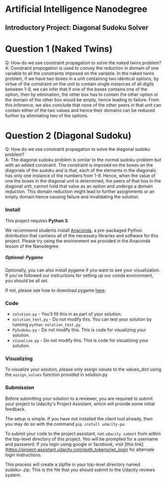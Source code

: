 # Artificial Intelligence Nanodegree
## Introductory Project: Diagonal Sudoku Solver

# Question 1 (Naked Twins)
Q: How do we use constraint propagation to solve the naked twins problem?  
A: Constraint propogation is used to convey the reduction in domain of one variable to all the constraints imposed on the variable. In the naked twins problem, if we have two boxes in a unit containing two identical options, by virtue of the constraint on the unit to contain single instances of all digits between 1-9, we can infer that if one of the boxes contains one of the option, then by elimination, the other box has to contain the other option or the domain of the other box would be empty, hence leading to failure. From this inference, we also conclude that none of the other peers in that unit can contain either of the two values and hence their domains can be reduced further by eliminating two of the options. 

# Question 2 (Diagonal Sudoku)
Q: How do we use constraint propagation to solve the diagonal sudoku problem?  
A: The diagonal sudoku problem is similar to the normal sudoku problem but with an added constraint.  The constraint is imposed on the boxes on the diagonals of the sudoku and is that, each of the elements in the diagonals has only one instance of the numbers from 1-9. Hence, when the value of one the boxes in the diagonal unit is determined, the peers of that box in the diagonal unit, cannot hold that value as an option and undergo a domain reduction. This domain reduction might lead to further assignments or an empty domain hence causing failure and invalidating the solution.

### Install

This project requires **Python 3**.

We recommend students install [Anaconda](https://www.continuum.io/downloads), a pre-packaged Python distribution that contains all of the necessary libraries and software for this project. 
Please try using the environment we provided in the Anaconda lesson of the Nanodegree.

##### Optional: Pygame

Optionally, you can also install pygame if you want to see your visualization. If you've followed our instructions for setting up our conda environment, you should be all set.

If not, please see how to download pygame [here](http://www.pygame.org/download.shtml).

### Code

* `solution.py` - You'll fill this in as part of your solution.
* `solution_test.py` - Do not modify this. You can test your solution by running `python solution_test.py`.
* `PySudoku.py` - Do not modify this. This is code for visualizing your solution.
* `visualize.py` - Do not modify this. This is code for visualizing your solution.

### Visualizing

To visualize your solution, please only assign values to the values_dict using the ```assign_values``` function provided in solution.py

### Submission
Before submitting your solution to a reviewer, you are required to submit your project to Udacity's Project Assistant, which will provide some initial feedback.  

The setup is simple.  If you have not installed the client tool already, then you may do so with the command `pip install udacity-pa`.  

To submit your code to the project assistant, run `udacity submit` from within the top-level directory of this project.  You will be prompted for a username and password.  If you login using google or facebook, visit [this link](https://project-assistant.udacity.com/auth_tokens/jwt_login for alternate login instructions.

This process will create a zipfile in your top-level directory named sudoku-<id>.zip.  This is the file that you should submit to the Udacity reviews system.

